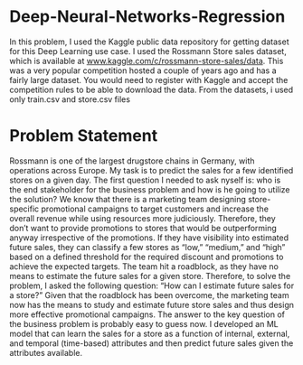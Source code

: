 # Deep-Neural-Networks-Regression
In this problem, I used the Kaggle public data repository for getting dataset for this Deep Learning use case. I used the Rossmann Store sales dataset, which is available at www.kaggle.com/c/rossmann-store-sales/data. This was a very popular competition hosted a couple of years ago and has a fairly large dataset. You would need to register with Kaggle and accept the competition rules to be able to download the data.
From the datasets, i used only train.csv and store.csv files 

# Problem Statement
Rossmann is one of the largest drugstore chains in Germany, with operations across Europe. My task is to predict the sales for a few identified stores on a given day. The first question I needed to ask nyself is: who is the end stakeholder for the business problem and how is he going to utilize the solution?
We know that there is a marketing team designing store-specific promotional campaigns to target customers and increase the overall revenue while using resources more judiciously. Therefore, they don’t want to provide promotions to stores that would be outperforming anyway irrespective of the promotions. If they have visibility into estimated future sales, they can classify a few stores as “low,” “medium,” and “high” based on a defined threshold for the required discount and promotions to achieve the expected targets. The team hit a roadblock, as they have no means to estimate the future sales for a given store. Therefore, to solve the problem, I asked the following question: “How can I estimate future sales for a store?” Given that the roadblock has been overcome, the marketing team now has the means to study and estimate future store sales and thus design more effective promotional campaigns.
The answer to the key question of the business problem is probably easy to guess now. I developed an ML model that can learn the sales for a store as a function of internal, external, and temporal (time-based) attributes and then predict future sales given the attributes available.
